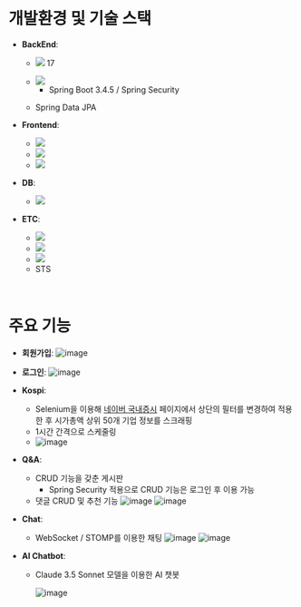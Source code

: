 # 개발환경 및 기술 스택
- **BackEnd**:
  - <img src="https://img.shields.io/badge/java-%23007396.svg?&style=for-the-badge&logo=java&logoColor=white" /> 17

  - <img src="https://img.shields.io/badge/spring-%236DB33F.svg?&style=for-the-badge&logo=spring&logoColor=white" /> 
    
  	- Spring Boot 3.4.5 / Spring Security
   - Spring Data JPA


- **Frontend**:
  - <img src="https://img.shields.io/badge/javascript-%23F7DF1E.svg?&style=for-the-badge&logo=javascript&logoColor=black" />
  - <img src="https://img.shields.io/badge/thymeleaf-%23005F0F.svg?&style=for-the-badge&logo=thymeleaf&logoColor=white" />
  - <img src="https://img.shields.io/badge/bootstrap-%237952B3.svg?&style=for-the-badge&logo=bootstrap&logoColor=white" />

- **DB**:
  - <img src="https://img.shields.io/badge/mysql-%234479A1.svg?&style=for-the-badge&logo=mysql&logoColor=white" />

- **ETC**:
  - <img src="https://img.shields.io/badge/selenium-%2343B02A.svg?&style=for-the-badge&logo=selenium&logoColor=white" />
  - <img src="https://img.shields.io/badge/gradle-%2302303A.svg?&style=for-the-badge&logo=gradle&logoColor=white" />
  - <img src="https://img.shields.io/badge/git-%23F05032.svg?&style=for-the-badge&logo=git&logoColor=white" />
  - STS

</br>

# 주요 기능
- **회원가입**:
![image](https://github.com/user-attachments/assets/3aced3fb-2cf3-4db9-8bd3-5b215a701ac5)


- **로그인**:
![image](https://github.com/user-attachments/assets/8e4df67d-095f-4baa-a4f8-b8fb4e0cfac2)



- **Kospi**:
  - Selenium을 이용해 <a href="https://finance.naver.com/sise/sise_market_sum.naver" target="_blank">네이버 국내증시</a> 
			페이지에서 상단의 필터를 변경하여 적용한 후 시가총액 상위 50개 기업 정보를 스크래핑
  - 1시간 간격으로 스케줄링
  - ![image](https://github.com/user-attachments/assets/1f3f7c2b-6a14-4ebe-8a7e-6b20771415fc)


- **Q&A**:
  - CRUD 기능을 갖춘 게시판
  	- Spring Security 적용으로 CRUD 기능은 로그인 후 이용 가능
  - 댓글 CRUD 및 추천 기능
    ![image](https://github.com/user-attachments/assets/4f6fa1c2-a69c-4cdc-8465-a6c7895357da)
    ![image](https://github.com/user-attachments/assets/76999557-02ca-4843-ad06-9779e62eccca)
    



- **Chat**:
  - WebSocket / STOMP를 이용한 채팅
    ![image](https://github.com/user-attachments/assets/fcea8d8c-eb23-4904-852c-b4d52360dbe1)
    ![image](https://github.com/user-attachments/assets/e720931e-be32-4bb8-81fe-b407a964c3c7)



- **AI Chatbot**:
  - Claude 3.5 Sonnet 모델을 이용한 AI 챗봇
    
    ![image](https://github.com/user-attachments/assets/28f4ae32-bba4-4e26-bb77-64861cbb6471)



<br/>
<br/>



<br/>
